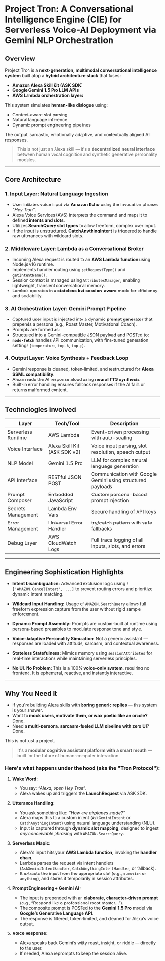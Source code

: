 
# Project Tron: A Conversational Intelligence Engine (CIE) for Serverless Voice-AI Deployment via Gemini NLP Orchestration

## Overview

Project Tron is a **next-generation, multimodal conversational intelligence system** built atop a **hybrid architecture stack** that fuses:

- **Amazon Alexa Skill Kit (ASK SDK)**
- **Google Gemini 1.5 Pro LLM APIs**
- **AWS Lambda orchestration layers**

This system simulates **human-like dialogue** using:

- Context-aware slot parsing
- Natural language inference
- Dynamic prompt engineering pipelines

The output: sarcastic, emotionally adaptive, and contextually aligned AI responses.

> This is not just an Alexa skill — it's a **decentralized neural interface** between human vocal cognition and synthetic generative personality modules.

---

## Core Architecture

### 1. Input Layer: Natural Language Ingestion

- User initiates voice input via **Amazon Echo** using the invocation phrase: *"Hey Tron"*.
- Alexa Voice Services (AVS) interprets the command and maps it to defined **intents and slots**.
- Utilizes **SearchQuery slot types** to allow freeform, complex user input.
- If the input is unstructured, **CatchAnythingIntent** is triggered to handle raw utterances with wildcard slots.

### 2. Middleware Layer: Lambda as a Conversational Broker

- Incoming Alexa request is routed to an **AWS Lambda function** using Node.js v16 runtime.
- Implements handler routing using `getRequestType()` and `getIntentName()`.
- Session context is managed using `AttributesManager`, enabling lightweight, transient conversational memory.
- Lambda operates in a **stateless but session-aware** mode for efficiency and scalability.

### 3. AI Orchestration Layer: Gemini Prompt Pipeline

- Captured user input is injected into a dynamic **prompt generator** that prepends a persona (e.g., Roast Master, Motivational Coach).
- Prompts are formed as:
- Structured into a Gemini-compatible JSON payload and POSTed to:
- **`node-fetch`** handles API communication, with fine-tuned generation settings (`temperature`, `top-k`, `top-p`).

### 4. Output Layer: Voice Synthesis + Feedback Loop

- Gemini response is cleaned, token-limited, and restructured for **Alexa SSML compatibility**.
- Alexa reads the AI response aloud using **neural TTS synthesis**.
- Built-in error handling ensures fallback responses if the AI fails or returns malformed content.

---

## Technologies Involved

| Layer              | Tech/Tool                    | Description                                                |
| ------------------ | ---------------------------- | ---------------------------------------------------------- |
| Serverless Runtime | AWS Lambda                   | Event-driven processing with auto-scaling                  |
| Voice Interface    | Alexa Skill Kit (ASK SDK v2) | Voice input parsing, slot resolution, speech output        |
| NLP Model          | Gemini 1.5 Pro               | LLM for complex natural language generation                |
| API Interface      | RESTful JSON POST            | Communication with Google Gemini using structured payloads |
| Prompt Composer    | Embedded JavaScript          | Custom persona-based prompt injection                      |
| Secrets Management | Lambda Env Vars              | Secure handling of API keys                                |
| Error Management   | Universal Error Handler      | try/catch pattern with safe fallbacks                      |
| Debug Layer        | AWS CloudWatch Logs          | Full trace logging of all inputs, slots, and errors        |

---

## Engineering Sophistication Highlights

- **Intent Disambiguation:**
  Advanced exclusion logic using `!['AMAZON.CancelIntent', ...]` to prevent routing errors and prioritize dynamic intent matching.

- **Wildcard Input Handling:**
  Usage of `AMAZON.SearchQuery` allows full freeform expression capture from the user without rigid sample enforcement.

- **Dynamic Prompt Assembly:**
  Prompts are custom-built at runtime using persona-based preambles to modulate response tone and style.

- **Voice-Adaptive Personality Simulation:**
  Not a generic assistant — responses are loaded with attitude, sarcasm, and contextual awareness.

- **Stateless Statefulness:**
  Mimics memory using `sessionAttributes` for real-time interactions while maintaining serverless principles.

- **No UI, No Problem:**
  This is a 100% **voice-only system**, requiring no frontend. It is ephemeral, reactive, and instantly interactive.

---

## Why You Need It

- If you're building Alexa skills with **boring generic replies** — this system is your answer.
- Want to **mock users, motivate them, or wax poetic like an oracle?** Done.
- Need a **multi-persona, sarcasm-fueled LLM pipeline with zero UI**? Done.

This is not just a project.

> It's a **modular cognitive assistant platform with a smart mouth** — built for the future of human-computer interaction.


### Here's what happens under the hood (aka the "Tron Protocol"):

1. **Wake Word:**
   - You say: _“Alexa, open Hey Tron”_.
   - Alexa wakes up and triggers the **LaunchRequest** via ASK SDK.

2. **Utterance Handling:**
   - You ask something like: _“How are airplanes made?”_
   - Alexa maps this to a custom intent (`AskGeminiIntent` or `CatchAnythingIntent`) using natural language understanding (NLU).
   - Input is captured through **dynamic slot mapping**, designed to ingest *any conceivable phrasing* with `AMAZON.SearchQuery`.

3. **Serverless Magic:**
   - Alexa's input hits your **AWS Lambda function**, invoking the **handler chain**.
   - Lambda parses the request via intent handlers (`AskGeminiIntentHandler`, `CatchAnythingIntentHandler`, or fallback).
   - It extracts the input from the appropriate slot (e.g., `question` or `anything`), and stores it temporarily in session attributes.

4. **Prompt Engineering + Gemini AI:**
   - The input is prepended with an **elaborate, character-driven prompt** (e.g., “Respond like a professional roast master…”).
   - The composite prompt is POSTed to the **Gemini 1.5 Pro** model via **Google’s Generative Language API**.
   - The response is filtered, token-limited, and cleaned for Alexa’s voice output.

5. **Voice Response:**
   - Alexa speaks back Gemini’s witty roast, insight, or riddle — directly to the user.
   - If needed, Alexa reprompts to keep the session alive.
